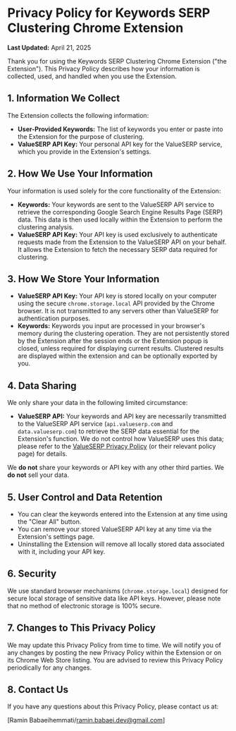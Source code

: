 # Privacy Policy for Keywords SERP Clustering Chrome Extension

**Last Updated:** April 21, 2025

Thank you for using the Keywords SERP Clustering Chrome Extension ("the Extension"). This Privacy Policy describes how your information is collected, used, and handled when you use the Extension.

## 1. Information We Collect

The Extension collects the following information:

*   **User-Provided Keywords:** The list of keywords you enter or paste into the Extension for the purpose of clustering.
*   **ValueSERP API Key:** Your personal API key for the ValueSERP service, which you provide in the Extension's settings.

## 2. How We Use Your Information

Your information is used solely for the core functionality of the Extension:

*   **Keywords:** Your keywords are sent to the ValueSERP API service to retrieve the corresponding Google Search Engine Results Page (SERP) data. This data is then used locally within the Extension to perform the clustering analysis.
*   **ValueSERP API Key:** Your API key is used exclusively to authenticate requests made from the Extension to the ValueSERP API on your behalf. It allows the Extension to fetch the necessary SERP data required for clustering.

## 3. How We Store Your Information

*   **ValueSERP API Key:** Your API key is stored locally on your computer using the secure `chrome.storage.local` API provided by the Chrome browser. It is not transmitted to any servers other than ValueSERP for authentication purposes.
*   **Keywords:** Keywords you input are processed in your browser's memory during the clustering operation. They are not persistently stored by the Extension after the session ends or the Extension popup is closed, unless required for displaying current results. Clustered results are displayed within the extension and can be optionally exported by you.

## 4. Data Sharing

We only share your data in the following limited circumstance:

*   **ValueSERP API:** Your keywords and API key are necessarily transmitted to the ValueSERP API service (`api.valueserp.com` and `data.valueserp.com`) to retrieve the SERP data essential for the Extension's function. We do not control how ValueSERP uses this data; please refer to the [ValueSERP Privacy Policy](https://trajectdata.com/privacy-policy/) (or their relevant policy page) for details.

We **do not** share your keywords or API key with any other third parties. We **do not** sell your data.

## 5. User Control and Data Retention

*   You can clear the keywords entered into the Extension at any time using the "Clear All" button.
*   You can remove your stored ValueSERP API key at any time via the Extension's settings page.
*   Uninstalling the Extension will remove all locally stored data associated with it, including your API key.

## 6. Security

We use standard browser mechanisms (`chrome.storage.local`) designed for secure local storage of sensitive data like API keys. However, please note that no method of electronic storage is 100% secure.

## 7. Changes to This Privacy Policy

We may update this Privacy Policy from time to time. We will notify you of any changes by posting the new Privacy Policy within the Extension or on its Chrome Web Store listing. You are advised to review this Privacy Policy periodically for any changes.

## 8. Contact Us

If you have any questions about this Privacy Policy, please contact us at:

[Ramin Babaeihemmati/ramin.babaei.dev@gmail.com]
